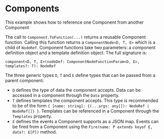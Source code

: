 # Components
This example shows how to reference one Component from another Component

<script type="text/javascript" src="../scripts/docHelpers.js"></script>
<div class="example" id="componentsEx">
</div>
<script type="text/javascript">
window.addEventListener('DOMContentLoaded', (event) => {
    CreateSample("componentsEx");
});
</script>

The call to `Component.ToFunction(...)` returns a reusable Component function. Calling this function returns a `ComponentNode<D, T, E>` which is a child of `NodeRef`. Component functions take two parameters: a component definition object and a template definition object. The full signature is:
```
component<D, T, E>(nodeDef: ComponentNodeFunctionParam<D, E>, templates?: T): NodeRef
```
The three generic types `D`, `T` and `E` define types that can be passed from a parent component:

- `D` defines the type of data the component accepts. Data can be accessed in a component through the `Data` property.  
- `T` defines templates the component accepts. This type is recommended to be of the form `{ [name: string]: {(...args: any[]): NodeRef | NodeRef[]} }`. Templates can be referenced in a Component through the `Templates` property.  
- `E` defines the events a Component supports as a JSON map. Events can be fired from a Component using the `Fire(name: P extends keyof E, data?: E[P])` method.  

<div class="example" id="componentsConfig">
</div>
<script type="text/javascript">
window.addEventListener('DOMContentLoaded', (event) => {
    CreateSample("componentsConfig");
});
</script>

